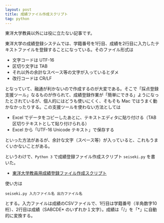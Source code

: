 ```yaml
---
layout: post
title: 成績ファイル作成スクリプト
tag: python
---
```

東洋大学教員以外には役に立たない記事です。

東洋大学の成績登録システムでは、学籍番号を1行目、成績を2行目に入力したテキストファイルを登録することになっている。そのファイル形式は

- 文字コードは UTF-16
- 区切り文字は TAB
- それ以外の余計なスペース等の文字が入っているとダメ
- 改行コードは CR/LF

となっていて、融通が利かないので作成するのが大変である。そこで「採点登録支援ツール」なるものが作られて、成績登録作業が「簡単にできる」ようになったとされているが、個人的にはどうも使いにくく、そもそも Mac ではうまく動かなかったりする。この支援ツールを使わない方法としては

- Excel でデータをコピーしたあとに、テキストエディタに貼り付ける（TAB区切りテキストとして貼り付けられる）
- Excel から「UTF-16 Unicode テキスト」で保存する

といった方法があるが、余計な文字（スペース等）が入っていると、これもうまくいかないことがある。

というわけで、`Python 3` で成績登録ファイル作成スクリプト `seiseki.py` を書いた。

- [東洋大学教員用成績登録ファイル作成スクリプト](https://gist.github.com/sekika/20f65cb7e2eed1cd84d4)

使い方は

~~~
seiseki.py 入力ファイル名 出力ファイル名
~~~

とする。入力ファイルは成績のCSVファイルで、1行目は学籍番号（半角数字10桁）、2行目は成績（SABCDE* のいずれか１文字）。成績は「/」を「*」に自動的に変換する。
